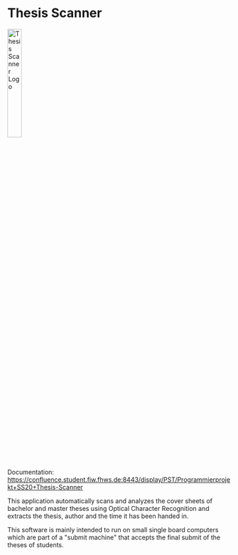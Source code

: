 # Thesis Scanner

<img src="https://raw.githubusercontent.com/LucaLanzo/ThesisScannerLogo/master/ThesisScannerLogo.JPG" alt="Thesis Scanner Logo" width="25%">

Documentation: https://confluence.student.fiw.fhws.de:8443/display/PST/Programmierprojekt+SS20+Thesis-Scanner

This application automatically scans and analyzes the cover sheets of bachelor and master theses using Optical Character Recognition and extracts the thesis, author and the time it has been handed in.

This software is mainly intended to run on small single board computers which are part of a "submit machine" that accepts the final submit of the theses of students.

